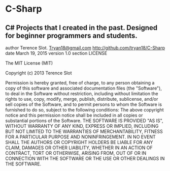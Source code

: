 # C-Sharp
C# Projects that I created in the past. Designed for beginner programmers and students.
-----------------------------------------------------------------------------------------------------------------------
author Terence Slot. <Tryan18@gmail.com>
		<http://github.com/tryan18/C-Sharp>
date March 19, 2015
version 1.0
section LICENSE

The MIT License (MIT)

Copyright (c) 2013 Terence Slot

Permission is hereby granted, free of charge, to any person obtaining a copy
of this software and associated documentation files (the "Software"), to deal
in the Software without restriction, including without limitation the rights
to use, copy, modify, merge, publish, distribute, sublicense, and/or sell
copies of the Software, and to permit persons to whom the Software is
furnished to do so, subject to the following conditions:
The above copyright notice and this permission notice shall be included in
all copies or substantial portions of the Software.
THE SOFTWARE IS PROVIDED "AS IS", WITHOUT WARRANTY OF ANY KIND, EXPRESS OR
IMPLIED, INCLUDING BUT NOT LIMITED TO THE WARRANTIES OF MERCHANTABILITY,
FITNESS FOR A PARTICULAR PURPOSE AND NONINFRINGEMENT. IN NO EVENT SHALL THE
AUTHORS OR COPYRIGHT HOLDERS BE LIABLE FOR ANY CLAIM, DAMAGES OR OTHER
LIABILITY, WHETHER IN AN ACTION OF CONTRACT, TORT OR OTHERWISE, ARISING FROM,
OUT OF OR IN CONNECTION WITH THE SOFTWARE OR THE USE OR OTHER DEALINGS IN
THE SOFTWARE.
